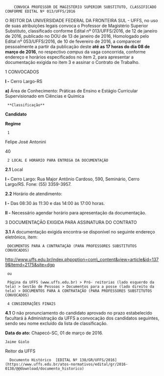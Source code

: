         CONVOCA PROFESSOR DE MAGISTÉRIO SUPERIOR SUBSTITUTO, CLASSIFICADO CONFORME EDITAL Nº 013/UFFS/2016  

O REITOR DA UNIVERSIDADE FEDERAL DA FRONTEIRA SUL - UFFS, no uso de suas atribuições legais convoca o Professor de Magistério Superior Substituto, classificado conforme Edital nº 013/UFFS/2016, de 12 de janeiro de 2016, publicado no DOU de 13 de janeiro de 2016, Homologado pelo Edital nº 053/UFFS/2016, de 10 de fevereiro de 2016, a comparecer pessoalmente a partir da publicação deste **até as 17 horas do dia 08 de março de 2016**, no respectivo *campus* da vaga concorrida, conforme endereço e horários especificados no item 2, para apresentar a documentação exigida no item 3 e assinar o Contrato de Trabalho.

 1 CONVOCADOS

 **I -** Cerro Largo-RS

 **a)** Área de Conhecimento: Práticas de Ensino e Estágio Curricular Supervisionado em Ciências e Química

     **Classificação**

   **Candidato**

   **Regime**

     1

   Felipe José Antonini

   40

     2 LOCAL E HORÁRIO PARA ENTREGA DA DOCUMENTAÇÃO

 **2.1** Local

 **I -** Cerro Largo: Rua Major Antônio Cardoso, 590, Seminário, Cerro Largo/RS. Fone: (55) 3359-3957.

 **2.2** Horário de atendimento:

 **I -** Das 08:30 às 11:30 e das 14:00 às 17:00 horas.

 **II -** Necessário agendar horário para apresentação da documentação.

 3 DOCUMENTAÇÃO EXIGIDA PARA ASSINATURA DO CONTRATO

 **3.1** A documentação exigida encontra-se disponível no seguinte endereço eletrônico, item:

     DOCUMENTOS PARA A CONTRATAÇÃO (PARA PROFESSORES SUBSTITUTOS CONVOCADOS)

 http://www.uffs.edu.br/index.phpoption=com\_content&view=article&id=1379&Itemd=2175&site=dgp

     ou

     Página da UFFS (www.uffs.edu.br) > Pró- reitorias (lado esquerdo da tela) > Gestão de Pessoas > Documentos para a posse (lado direito da tela) > DOCUMENTOS PARA A CONTRATAÇÃO (PARA PROFESSORES SUBSTITUTOS CONVOCADOS) 

     4 CONSIDERAÇÕES FINAIS

 **4.1** O não pronunciamento do candidato aprovado no prazo estabelecido facultará à Administração da UFFS a convocação dos candidatos seguintes, sendo seu nome excluído da lista de classificação.

  

   **Data do ato:** Chapecó-SC, 01 de março de 2016.   
 

    Jaime Giolo   
 Reitor da UFFS 

      Documento Histórico  [EDITAL Nº 138/GR/UFFS/2016](https://www.uffs.edu.br/atos-normativos/edital/gr/2016-0138/@@download/documento_historico)     
      